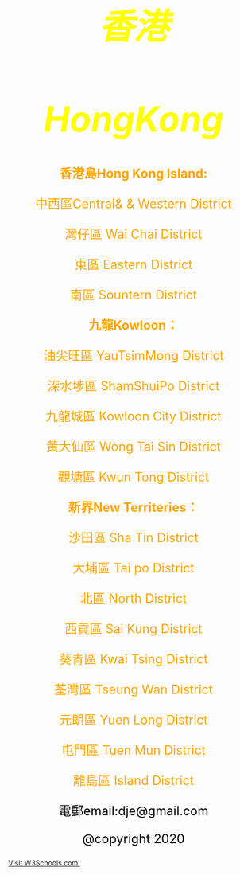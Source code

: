<style>
body {
  background-image: url('429EA0F6-F280-4D32-8A09-2B69D351C8CC.jpeg');
  background-repeat: no-repeat;
  background-attachment: fixed; 
  background-size: 100% 100%;
}
</style>

<html>

<head>
<style>
body1 {
text-align: center;
font-size: 35px;
}
</style>
</head>

<body1>
<I><h1 style="color:yellow ;">香港</h1></I>
<I><h1 style="color:yellow ;">HongKong</h1></I>
</body1>

<style>
body2 {
text-align: center;
font-size:25px;  
background-color: rgba(0, 0, 0, 0.2);
}
</style>

<body2 style="color:orange;">
  <b><p>香港島Hong Kong Island:</p></b></a>
  <p>中西區Central& &  Western District</p>
  <p>灣仔區 Wai Chai District</p>
  <p>東區 Eastern District</p>
  <p>南區 Sountern District</p>
  
<b><p>九龍Kowloon：</p></b>
<p>油尖旺區 YauTsimMong District</p>
<p>深水埗區 ShamShuiPo District</p>
<p>九龍城區 Kowloon City District</p>
<p>黃大仙區 Wong Tai Sin District</p>
<p>觀塘區 Kwun Tong District</p>

<b><p>新界New Territeries：</p></b>
<p>沙田區 Sha Tin District</p>
<p>大埔區 Tai po District</p>
<p>北區 North District</p>
<p>西貢區 Sai Kung District</p>
<p>葵青區 Kwai Tsing District</p>
<p>荃灣區 Tseung Wan District</p>
<p>元朗區 Yuen Long District</p>
<p>屯門區 Tuen Mun District</p>
<p>離島區 Island District</p>
</body2>

<style>
body3 {
text-align: center;
font-size:25px;  
}
</style>

<body3>
<p style="color:black;"> 電郵email:dje@gmail.com </p>
<p style="color:black;"> @copyright 2020 </p>

</body3>
<a href="https://www.w3schools.com/">Visit W3Schools.com!</a>
</html>


